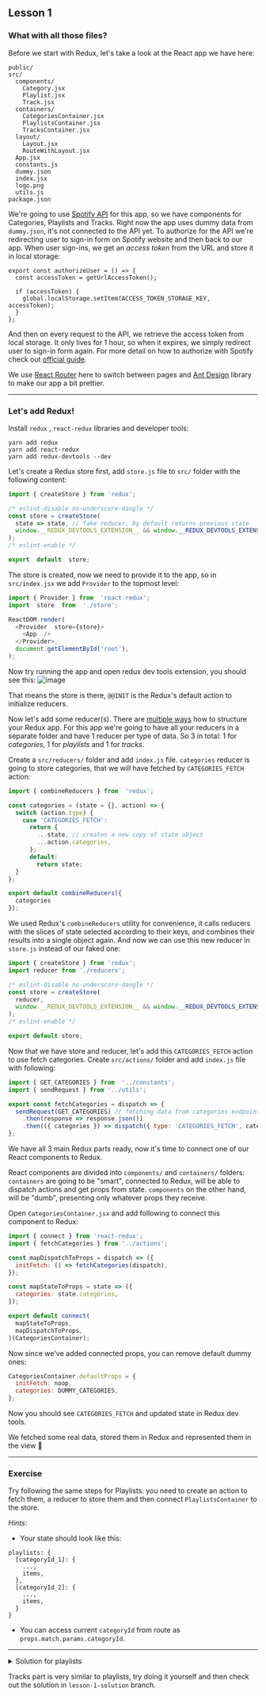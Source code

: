 ## Lesson 1

### What with all those files?
Before we start with Redux, let's take a look at the React app we have here:

	public/
	src/
	  components/
		Category.jsx
		Playlist.jsx
		Track.jsx
	  containers/
	    CategoriesContainer.jsx
	    PlaylistsContainer.jsx
	    TracksContainer.jsx
	  layout/
	    Layout.jsx
	    RouteWithLayout.jsx
	  App.jsx
	  constants.js
	  dummy.json
	  index.jsx
	  logo.png
	  utils.js
	package.json	

We're going to use [Spotify API](https://developer.spotify.com/documentation/web-api/reference/) for this app, so we have components for Categories, Playlists and Tracks. Right now the app uses dummy data from `dummy.json`, it's not connected to the API yet.
To authorize for the  API we're redirecting user to sign-in form on Spotify website and then back to our app. When user sign-ins, we get an _access token_ from the URL and store it in local storage:
	
	export const authorizeUser = () => {
	  const accessToken = getUrlAccessToken();
	  
	  if (accessToken) {
	    global.localStorage.setItem(ACCESS_TOKEN_STORAGE_KEY, accessToken);
	  }
	};
And then on every request to the API, we retrieve the access token from local storage. It only lives for 1 hour, so when it expires, we simply redirect user to sign-in form again. For more detail on how to authorize with Spotify check out [official guide](https://developer.spotify.com/documentation/general/guides/authorization-guide/#implicit-grant-flow).

We use [React Router](https://reacttraining.com/react-router/web/guides/quick-start) here to switch between pages and [Ant Design](https://ant.design/components/overview/) library to make our app a bit prettier.

----------
### Let's add Redux!

Install `redux` , `react-redux` libraries and developer tools:

    yarn add redux
    yarn add react-redux
    yarn add redux-devtools --dev

Let's create a Redux store first, add `store.js` file to `src/` folder with the following content:

```js
import { createStore } from 'redux';

/* eslint-disable no-underscore-dangle */
const store = createStore(
  state => state, // fake reducer, by default returns previous state
  window.__REDUX_DEVTOOLS_EXTENSION__ && window.__REDUX_DEVTOOLS_EXTENSION__(), // redux dev tools
);
/* eslint-enable */

export  default  store;
```

The store is created, now we need to provide it to the app, so in `src/index.jsx` we add `Provider` to the topmost level:

```js
import { Provider } from  'react-redux';
import  store  from  './store';

ReactDOM.render(
  <Provider  store={store}>
    <App  />
  </Provider>,
  document.getElementById('root'),
);
```

Now try running the app and open redux dev tools extension, you should see this:
![image](https://user-images.githubusercontent.com/22978238/83983058-80ee2500-a92b-11ea-8c62-5fece1a3bc56.png)

That means the store is there, `@@INIT` is the Redux's default action to initialize reducers.

Now let's add some reducer(s).
There are [multiple ways](https://redux.js.org/faq/code-structure#code-structure) how to structure your Redux app. For this app we're going to have all your reducers in a separate folder and have 1 reducer per type of data. So 3 in total: 1 for _categories_, 1 for _playlists_ and 1 for _tracks_.

Create a `src/reducers/` folder and add `index.js` file. `categories` reducer is going to store categories, that we will have fetched by `CATEGORIES_FETCH` action:

```js
import { combineReducers } from  'redux';

const categories = (state = {}, action) => {
  switch (action.type) {
    case 'CATEGORIES_FETCH':
      return {
        ...state, // creates a new copy of state object
        ...action.categories,
      };
      default:
        return state;
  }
};

export default combineReducers({
  categories
});
```

We used Redux's `combineReducers` utility for convenience, it calls reducers with the slices of state selected according to their keys, and combines their results into a single object again. And now we can use this new reducer in `store.js` instead of our faked one:

```js
import { createStore } from 'redux';
import reducer from './reducers';

/* eslint-disable no-underscore-dangle */
const store = createStore(
  reducer,
  window.__REDUX_DEVTOOLS_EXTENSION__ && window.__REDUX_DEVTOOLS_EXTENSION__(), // redux dev tools
);
/* eslint-enable */

export default store;
```

Now that we have store and reducer, let's add this `CATEGORIES_FETCH` action to use fetch categories.
Create `src/actions/` folder and add `index.js` file with following:

```js
import { GET_CATEGORIES } from  '../constants';
import { sendRequest } from '../utils'; 

export const fetchCategories = dispatch => {
  sendRequest(GET_CATEGORIES) // fetching data from categories endpoint
    .then(response => response.json())
    .then(({ categories }) => dispatch({ type: 'CATEGORIES_FETCH', categories })); // dispatching action to store categories
};
```

We have all 3 main Redux parts ready, now it's time to connect one of our React components to Redux.

React components are divided into `components/` and `containers/` folders: `containers` are going to be "smart", connected to Redux, will be able to dispatch actions and get props from state. `components` on the other hand, will be "dumb", presenting only whatever props they receive.

Open `CategoriesContainer.jsx` and add following to connect this component to Redux:

```js
import { connect } from 'react-redux';
import { fetchCategories } from '../actions';

const mapDispatchToProps = dispatch => ({
  initFetch: () => fetchCategories(dispatch),
});

const mapStateToProps = state => ({
  categories: state.categories,
});

export default connect(
  mapStateToProps,
  mapDispatchToProps,
)(CategoriesContainer);
```

Now since we've added connected props, you can remove default dummy ones:

```js
CategoriesContainer.defaultProps = {
  initFetch: noop,
  categories: DUMMY_CATEGORIES,
};
```

Now you should see `CATEGORIES_FETCH` and updated state in Redux dev tools.

We fetched some real data, stored them in Redux and represented them in the view 🎉

----------

### Exercise

Try following the same steps for Playlists: you need to create an action to fetch them, a reducer to store them and then connect `PlaylistsContainer` to the store.

_Hints_:

- Your state should look like this:

```
playlists: {
  [categoryId_1]: {
    ...,
    items,
  },
  [categoryId_2]: {
    ...,
    items,
  }
}
```

- You can access current `categoryId` from route as `props.match.params.categoryId`.

--------------------

<details>
  <summary>Solution for playlists</summary>
  
  ```js
  // reducers/index.js

  const playlists = (state = {}, action) => {
    switch (action.type) {
      case 'PLAYLISTS_FETCH':
        return {
          ...state,
          [action.categoryId]: { ...action.playlists },
        };
        default:
          return state;
    }
  };

  export default combineReducers({
    categories,
    playlists,
  });
  ```

  ```js
  // actions/index.js

  export const fetchPlaylists = (dispatch, categoryId) => {
    sendRequest(getCategoryPlaylistsUrl(categoryId))
      .then((response) => response.json())
      .then(({ playlists }) => dispatch({ type: 'PLAYLISTS_FETCH', playlists, categoryId }));
  };
  ```
  
  ```js
  // PlaylistsContainer.jsx

  const mapStateToProps = (state, props) => ({
    playlists: state.playlists,
    categoryId: props.match.params.categoryId,
  });

  const mapDispatchToProps = dispatch => ({
    initFetch: categoryId => fetchPlaylists(dispatch, categoryId),
  });
  ```
</details>

Tracks part is very similar to playlists, try doing it yourself and then check out the solution in `lesson-1-solution` branch.
